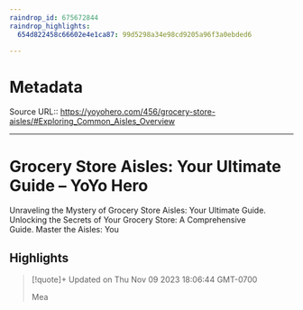 ```yaml
---
raindrop_id: 675672844
raindrop_highlights:
  654d822458c66602e4e1ca87: 99d5298a34e98cd9205a96f3a0ebded6

---
```


# Metadata
Source URL:: https://yoyohero.com/456/grocery-store-aisles/#Exploring_Common_Aisles_Overview


---
# Grocery Store Aisles: Your Ultimate Guide – YoYo Hero

Unraveling the Mystery of Grocery Store Aisles: Your Ultimate Guide.  Unlocking the Secrets of Your Grocery Store: A Comprehensive Guide. Master the Aisles: You

## Highlights

> [!quote]+ Updated on Thu Nov 09 2023 18:06:44 GMT-0700
>
> Mea
